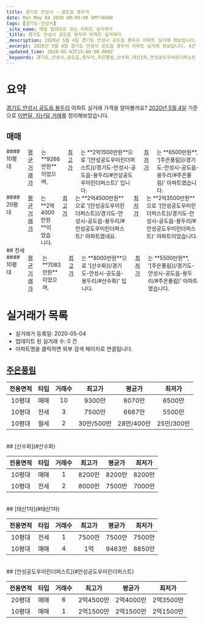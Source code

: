 ```yaml
---
title: 경기도 안성시 - 공도읍 용두리
date: Mon May 04 2020 00:00:00 GMT+0900
tags: [경기도-안성시]
_site_name: 매일 업데이트 되는 아파트 실거래가
_title: 경기도 안성시 공도읍 용두리 아파트 실거래가
_description: 2020년 5월 4일 경기도 안성시 공도읍 용두리 아파트 실거래 정보입니다. 4건 아파트 정보가 있습니다.
_excerpt: 2020년 5월 4일 경기도 안성시 공도읍 용두리 아파트 실거래 정보입니다. 4건 아파트 정보가 있습니다.
_updated_time: 2020-05-03T15:00:00.000Z
_keywords: 경기도,안성시,공도읍,용두리,주은풍림,산수화,태산1차,안성공도우미린더퍼스트
---
```





# 요약
<ins>경기도 안성시 공도읍 용두리</ins> 아파트 실거래 가격을 알아볼까요? <ins>2020년 5월 4일</ins> 기준으로 <ins>이번달, 지난달 거래</ins>를 정리해보았습니다.

## 매매
<div class="container">
<div class="six columns" markdown="1">
#### 10평대
<ins>평균 거래가</ins>는 **9266만원**이었으며, <ins>최고가</ins>는 **2억1500만원**으로 '[안성공도우미린더퍼스트](/경기도-안성시-공도읍-용두리/#안성공도우미린더퍼스트)' 입니다. <ins>최저가</ins>는 **6500만원**, '[주은풍림](/경기도-안성시-공도읍-용두리/#주은풍림)' 아파트였습니다.
</div>
<div class="six columns" markdown="1">
#### 20평대
<ins>평균 거래가</ins>는 **2억4000만원**이었습니다. <ins>최고가</ins>는 **2억4500만원**으로 '[안성공도우미린더퍼스트](/경기도-안성시-공도읍-용두리/#안성공도우미린더퍼스트)' 아파트였네요. <ins>최저가</ins>는 **2억3500만원**으로 '[안성공도우미린더퍼스트](/경기도-안성시-공도읍-용두리/#안성공도우미린더퍼스트)' 아파트이었습니다.
</div>
</div>
## 전세
<div class="container">
<div class="twelve columns" markdown="1">
#### 10평대
<ins>평균 거래가</ins>는 **7083만원**이었으며, <ins>최고가</ins>는 **8000만원**으로 '[산수화](/경기도-안성시-공도읍-용두리/#산수화)' 입니다. <ins>최저가</ins>는 **5500만원**, '[주은풍림](/경기도-안성시-공도읍-용두리/#주은풍림)' 아파트였습니다.
</div>
</div>



# 실거래가 목록
- 실거래가 등록일: 2020-05-04
- 업데이트 된 실거래 수: 0 건
- 아파트명을 클릭하면 외부 검색 페이지로 연결됩니다.

## [주은풍림](#주은풍림)

|전용면적|타입|거래수|최고가|평균가|최저가|
|:---:|:---:|:---:|:---:|:---:|:---:|
|10평대|<span class="deal-type-1">매매</span>|10|9300만|8070만|6500만|
|10평대|<span class="deal-type-2">전세</span>|3|7500만|6667만|5500만|
|10평대|<span class="deal-type-3">월세</span>|2|30만/500만|28만/400만|25만/300만|

<br/>
## [산수화](#산수화)

|전용면적|타입|거래수|최고가|평균가|최저가|
|:---:|:---:|:---:|:---:|:---:|:---:|
|10평대|<span class="deal-type-1">매매</span>|1|8200만|8200만|8200만|
|10평대|<span class="deal-type-2">전세</span>|2|8000만|7500만|7000만|

<br/>
## [태산1차](#태산1차)

|전용면적|타입|거래수|최고가|평균가|최저가|
|:---:|:---:|:---:|:---:|:---:|:---:|
|10평대|<span class="deal-type-2">전세</span>|1|7500만|7500만|7500만|
|10평대|<span class="deal-type-1">매매</span>|4|1억|9463만|8850만|

<br/>
## [안성공도우미린더퍼스트](#안성공도우미린더퍼스트)

|전용면적|타입|거래수|최고가|평균가|최저가|
|:---:|:---:|:---:|:---:|:---:|:---:|
|20평대|<span class="deal-type-1">매매</span>|6|2억4500만|2억4000만|2억3500만|
|10평대|<span class="deal-type-1">매매</span>|1|2억1500만|2억1500만|2억1500만|

<br/>



